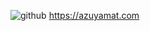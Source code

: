 ![github](https://cdn.discordapp.com/attachments/798033353474965545/907082723234041966/zuzuzuzuzuuzuzuzuzuuz.png)
https://azuyamat.com




